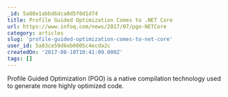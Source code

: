 ```yaml
---
_id: 5a88e1abbd6dca0d5f0d1d74
title: Profile Guided Optimization Comes to .NET Core
url: https://www.infoq.com/news/2017/07/pgo-NETCore
category: articles
slug: 'profile-guided-optimization-comes-to-net-core'
user_id: 5a83ce59d6eb0005c4ecda2c
createdOn: '2017-08-10T10:41:09.000Z'
tags: []
---
```


Profile Guided Optimization (PGO) is a native compilation technology used to generate more highly optimized code.
